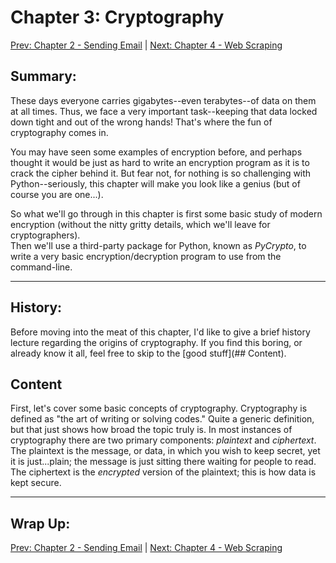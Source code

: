 # Chapter 3: Cryptography

[Prev: Chapter 2 - Sending Email](./chapter02.md) | [Next: Chapter 4 - Web Scraping](./chapter04.md)

## Summary:

These days everyone carries gigabytes--even terabytes--of data on them at all times. Thus, we
face a very important task--keeping that data locked down tight and out of the wrong hands! That's
where the fun of cryptography comes in.

You may have seen some examples of encryption before, and perhaps thought it
would be just as hard to write an encryption program as it is to crack the
cipher behind it. But fear not, for nothing is so challenging with Python--seriously,
this chapter will make you look like a genius (but of course you are one...).

So what we'll go through in this chapter is first some basic study of modern
encryption (without the nitty gritty details, which we'll leave for cryptographers).  
Then we'll use a third-party package for Python, known as *PyCrypto*, to write
a very basic encryption/decryption program to use from the command-line.

---

## History:

Before moving into the meat of this chapter, I'd like to give a brief history
lecture regarding the origins of cryptography. If you find this boring, or already
know it all, feel free to skip to the [good stuff](## Content).

## Content
First, let's cover some basic concepts of cryptography. Cryptography is defined as
"the art of writing or solving codes." Quite a generic definition, but that just shows
how broad the topic truly is. In most instances of cryptography there are two
primary components: *plaintext* and *ciphertext*. The plaintext is the message,
or data, in which you wish to keep secret, yet it is just...plain; the message is
just sitting there waiting for people to read. The ciphertext is the *encrypted*
version of the plaintext; this is how data is kept secure.

---

## Wrap Up:

[Prev: Chapter 2 - Sending Email](./chapter02.md) | [Next: Chapter 4 - Web Scraping](./chapter04.md)
